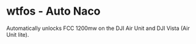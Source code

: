 # wtfos - Auto Naco
Automatically unlocks FCC 1200mw on the DJI Air Unit and DJI Vista (Air Unit lite).
